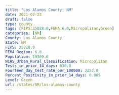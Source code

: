 ```yaml
---
title: "Los Alamos County, NM"
date: 2021-02-23
draft: false
type: county
tags: [FIPS:35028.0,FEMA:6.0,Micropolitan,Green]
categories: [NM]
County: Los Alamos County
State: NM
FIPS: 35028.0
FEMA_Region: 6.0
Population: 19369.0
NCHS_Urban_Rural_Classification: Micropolitan
Tests_in_prior_14_days: 630.0
Fourteen_day_test_rate_per_100000: 3253.0
Percent_Positivity_in_prior_14_days: 0.005
Level: Green
url: /states/NM/los-alamos-county
---
```



